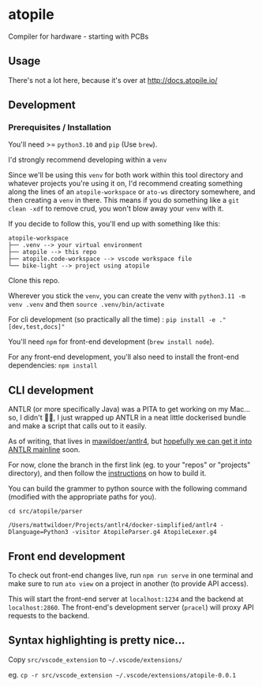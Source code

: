 # atopile

Compiler for hardware - starting with PCBs


## Usage

There's not a lot here, because it's over at http://docs.atopile.io/


## Development

### Prerequisites / Installation

You'll need >= `python3.10` and `pip` (Use `brew`).

I'd strongly recommend developing within a `venv`

Since we'll be using this `venv` for both work within this tool directory and whatever projects you're using it on, I'd recommend creating something along the lines of an `atopile-workspace` or `ato-ws` directory somewhere, and then creating a `venv` in there. This means if you do something like a `git clean -xdf` to remove crud, you won't blow away your `venv` with it.

If you decide to follow this, you'll end up with something like this:

```
atopile-workspace
├── .venv --> your virtual environment
├── atopile --> this repo
├── atopile.code-workspace --> vscode workspace file
└── bike-light --> project using atopile
```

Clone this repo.

Wherever you stick the `venv`, you can create the venv with  `python3.11 -m venv .venv` and then `source .venv/bin/activate`

For cli development (so practically all the time) : `pip install -e ."[dev,test,docs]"`

You'll need `npm` for front-end development (`brew install node`).

For any front-end development, you'll also need to install the front-end dependencies: `npm install`


## CLI development

ANTLR (or more specifically Java) was a PITA to get working on my Mac... so, I didn't 🤷‍♂️, I just wrapped up ANTLR in a neat little dockerised bundle and make a script that calls out to it easily.

As of writing, that lives in [mawildoer/antlr4](https://github.com/mawildoer/antlr4/tree/mawildoer/simplified-portable-docker/docker-simplified), but [hopefully we can get it into ANTLR mainline](https://github.com/antlr/antlr4/pull/4244) soon.

For now, clone the branch in the first link (eg. to your "repos" or "projects" directory), and then follow the [instructions](https://github.com/mawildoer/antlr4/tree/mawildoer/simplified-portable-docker/docker-simplified) on how to build it.

You can build the grammer to python source with the following command (modified with the appropriate paths for you).

`cd src/atopile/parser`

`/Users/mattwildoer/Projects/antlr4/docker-simplified/antlr4 -Dlanguage=Python3 -visitor AtopileParser.g4 AtopileLexer.g4`


## Front end development

To check out front-end changes live, run `npm run serve` in one terminal and make sure to run `ato view` on a project in another (to provide API access).

This will start the front-end server at `localhost:1234` and the backend at `localhost:2860`. The front-end's development server (`pracel`) will proxy API requests to the backend.


## Syntax highlighting is pretty nice...

Copy `src/vscode_extension` to `~/.vscode/extensions/`

eg. `cp -r src/vscode_extension ~/.vscode/extensions/atopile-0.0.1`

